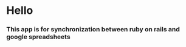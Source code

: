 <h1>Hello</h1>
<h3>This app is for synchronization between ruby on rails and google spreadsheets</h3>